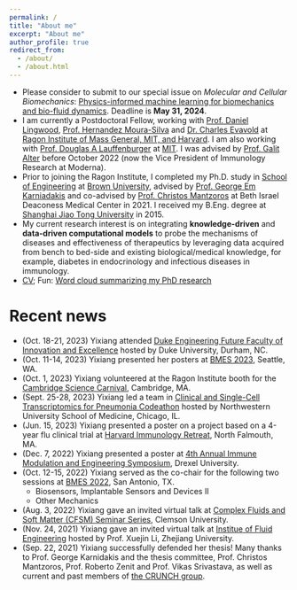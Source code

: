 ```yaml
---
permalink: /
title: "About me"
excerpt: "About me"
author_profile: true
redirect_from: 
  - /about/
  - /about.html
---
```

- Please consider to submit to our special issue on *Molecular and Cellular Biomechanics*: [Physics-informed machine learning for biomechanics and bio-fluid dynamics](https://www.techscience.com/mcb/special_detail/physics_machine-learning). Deadline is **May 31, 2024**.
- I am currently a Postdoctoral Fellow, working with [Prof. Daniel Lingwood](https://ragoninstitute.org/lingwood/), [Prof. Hernandez Moura-Silva](https://biology.mit.edu/profile/hernandez-moura-silva/) and [Dr. Charles Evavold](https://ragoninstitute.org/evavold/) at [Ragon Institute of Mass General, MIT, and Harvard](https://ragoninstitute.org/). I am also working with [Prof. Douglas A Lauffenburger](http://web.mit.edu/dallab/people/index.html) at [MIT](https://www.mit.edu/). I was advised by [Prof. Galit Alter](https://researchers.mgh.harvard.edu/profile/3588853/Galit-Alter) before October 2022 (now the Vice President of Immunology Research at Moderna).
- Prior to joining the Ragon Institute, I completed my Ph.D. study in [School of Engineering](https://engineering.brown.edu/) at [Brown University](https://www.brown.edu/), advised by [Prof. George Em Karniadakis](https://www.brown.edu/research/projects/crunch/george-karniadakis) and co-advised by [Prof. Christos Mantzoros](https://www.dfhcc.harvard.edu/insider/member-detail/member/christos-s-mantzoros-md-dsc-phd-hc-mult/) at Beth Israel Deaconess Medical Center in 2021. I received my B.Eng. degree at [Shanghai Jiao Tong University](https://en.sjtu.edu.cn/) in 2015.
- My current research interest is on integrating **knowledge-driven** and **data-driven computational models** to probe the mechanisms of diseases and effectiveness of therapeutics by leveraging data acquired from bench to bed-side and existing biological/medical knowledge, for example, diabetes in endocrinology and infectious diseases in immunology.
- [CV](http://yixiangd.github.io/files/YixiangDeng_CV.pdf); Fun: [Word cloud summarizing my PhD research](../images/word_cloud.pdf)

Recent news
===========
- (Oct. 18-21, 2023) Yixiang attended [Duke Engineering Future Faculty of Innovation and Excellence](https://sites.google.com/view/duke-engineering-define/home) hosted by Duke University, Durham, NC.
- (Oct. 11-14, 2023) Yixiang presented her posters at [BMES 2023](https://www.bmes.org/annualmeeting), Seattle, WA.
- (Oct. 1, 2023) Yixiang volunteered at the Ragon Institute booth for the [Cambridge Science Carnival](https://cambridgesciencefestival.org/), Cambridge, MA.
- (Sept. 25-28, 2023) Yixiang led a team in [Clinical and Single-Cell Transcriptomics for Pneumonia Codeathon](https://script.northwestern.edu/codeathon/) hosted by Northwestern University School of Medicine, Chicago, IL.
- (Jun. 15, 2023) Yixiang presented a poster on a project based on a 4-year flu clinical trial at [Harvard Immunology Retreat](https://immunology.hms.harvard.edu/), North Falmouth, MA.
- (Dec. 7, 2022) Yixiang presented a poster at [4th Annual Immune Modulation and Engineering Symposium](https://drexel.edu/biomed/research-and-design/overview/IMES2022/), Drexel University.
- (Oct. 12-15, 2022) Yixiang served as the co-chair for the following two sessions at [BMES 2022](https://www.bmes.org/annualmeeting), San Antonio, TX.
   - Biosensors, Implantable Sensors and Devices II 
   - Other Mechanics
- (Aug. 3, 2022) Yixiang gave an invited virtual talk at [Complex Fluids and Soft Matter (CFSM) Seminar Series](https://cecas.clemson.edu/zhenli/cfsm/), Clemson University.
- (Nov. 24, 2021) Yixiang gave an invited virtual talk at [Institue of Fluid Engineering](http://www.zjufluid.org/) hosted by Prof. Xuejin Li, Zhejiang University.
- (Sep. 22, 2021) Yixiang successfully defended her thesis! Many thanks to Prof. George Karnidakis and the thesis committee, Prof. Christos Mantzoros, Prof. Roberto Zenit and Prof. Vikas Srivastava, as well as current and past members of [the CRUNCH group](https://www.brown.edu/research/projects/crunch/).
